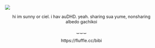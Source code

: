 ![](https://i.postimg.cc/65qPzVVD/a91e6ebd92efa56e109d56d61f3a5659.jpg)


<p align="center">
  hi im sunny or ciel. i hav auDHD. yeah. sharing sua yume, nonsharing albedo gachikoi
</p>

<p align="center">
‿‿‿
</p>

<p align="center">
https://fluffle.cc/bibi
</p>
